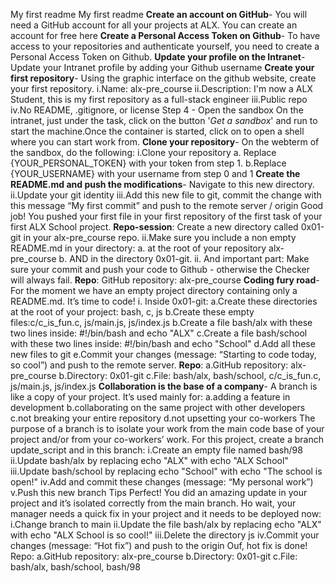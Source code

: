 My first readme
My first readme
**Create an account on GitHub**- You will need a GitHub account for all your projects at ALX. You can create an account for free here
**Create a Personal Access Token on Github**- To have access to your repositories and authenticate yourself, you need to create a Personal Access Token on Github.
**Update your profile on the Intranet**- Update your Intranet profile by adding your Github username
**Create your first repository**- Using the graphic interface on the github website, create your first repository. i.Name: alx-pre_course ii.Description: I'm now a ALX Student, this is my first repository as a full-stack engineer iii.Public repo iv.No README, .gitignore, or license
Step 4 - Open the sandbox
On the intranet, just under the task, click on the button '_Get a sandbox_' and run to start the machine.Once the container is started, click on  to open a shell where you can start work from.
**Clone your repository**- On the webterm of the sandbox, do the following: i.Clone your repository a. Replace {YOUR_PERSONAL_TOKEN} with your token from step 1.        b.Replace {YOUR_USERNAME} with your username from step 0 and 1
**Create the README.md and push the modifications**- Navigate to this new directory. ii.Update your git identity iii.Add this new file to git, commit the change with this message “My first commit” and push to the remote server / origin
Good job! You pushed your first file in your first repository of the first task of your first ALX School project.
**Repo-session**: Create a new directory called 0x01-git in your alx-pre_course repo. ii.Make sure you include a non empty README.md in your directory: a. at the root of your repository alx-pre_course b. AND in the directory 0x01-git. ii. And important part: Make sure your commit and push your code to Github - otherwise the Checker will always fail. **Repo**: GitHub repository: alx-pre_course
**Coding fury road**- For the moment we have an empty project directory containing only a README.md. It’s time to code! i. Inside 0x01-git: a.Create these directories at the root of your project: bash, c, js b.Create these empty files:c/c_is_fun.c, js/main.js, js/index.js b.Create a file bash/alx with these two lines inside: #!/bin/bash and echo "ALX" c.Create a file bash/school with these two lines inside: #!/bin/bash and echo "School" d.Add all these new files to git e.Commit your changes (message: “Starting to code today, so cool”) and push to the remote server. **Repo**: a.GitHub repository: alx-pre_course b.Directory: 0x01-git c.File: bash/alx, bash/school, c/c_is_fun.c, js/main.js, js/index.js
**Collaboration is the base of a company**- A branch is like a copy of your project. It’s used mainly for: a.adding a feature in development
b.collaborating on the same project with other developers c.not breaking your entire repository d.not upsetting your co-workers
The purpose of a branch is to isolate your work from the main code base of your project and/or from your co-workers’ work.
For this project, create a branch update_script and in this branch: i.Create an empty file named bash/98 ii.Update bash/alx by replacing echo "ALX" with echo "ALX School" iii.Update bash/school by replacing echo "School" with echo "The school is open!" iv.Add and commit these changes (message: “My personal work”) v.Push this new branch Tips
Perfect! You did an amazing update in your project and it’s isolated correctly from the main branch.
Ho wait, your manager needs a quick fix in your project and it needs to be deployed now: i.Change branch to main ii.Update the file bash/alx by replacing echo "ALX" with echo "ALX School is so cool!" iii.Delete the directory js iv.Commit your changes (message: “Hot fix”) and push to the origin
Ouf, hot fix is done! Repo: a.GitHub repository: alx-pre_course b.Directory: 0x01-git c.File: bash/alx, bash/school, bash/98
